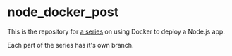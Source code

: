 # node_docker_post
This is the repository for [a series](https://medium.com/@pedro.schleder) on using Docker to deploy a Node.js app.

Each part of the series has it's own branch.
